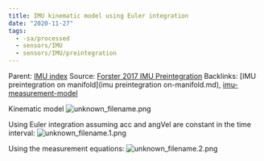 ```yaml
---
title: IMU kinematic model using Euler integration
date: "2020-11-27"
tags:
  - -sa/processed
  - sensors/IMU
  - sensors/IMU/preintegration
---
```


Parent: [IMU index](imu-index.md)
Source: [Forster 2017 IMU Preintegration](forster-2017-imu-preintegration.md)
Backlinks: [IMU preintegration on manifold](imu preintegration on-manifold.md), [imu-measurement-model](imu-measurement-model.md)

Kinematic model
![unknown_filename.png](./_resources/IMU_kinematic_model_using_Euler_integration.resources/unknown_filename.png)

Using Euler integration assuming acc and angVel are constant in the time interval:
![unknown_filename.1.png](./_resources/IMU_kinematic_model_using_Euler_integration.resources/unknown_filename.1.png)

Using the measurement equations:
![unknown_filename.2.png](./_resources/IMU_kinematic_model_using_Euler_integration.resources/unknown_filename.2.png)

